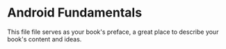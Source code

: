 Android Fundamentals
=======

This file file serves as your book's preface, a great place to describe your book's content and ideas.
